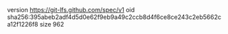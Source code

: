 version https://git-lfs.github.com/spec/v1
oid sha256:395abeb2adf4d5d0e62f9eb9a49c2ccb8d4f6ce8ce243c2eb5662ca12f1226f8
size 962

